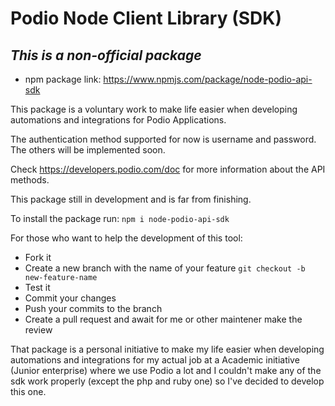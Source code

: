 # Podio Node Client Library (SDK)

## _This is a non-official package_

- npm package link: https://www.npmjs.com/package/node-podio-api-sdk

This package is a voluntary work to make life easier when developing automations and integrations
for Podio Applications.

The authentication method supported for now is username and password. The others will be implemented
soon.

Check https://developers.podio.com/doc for more information about the API methods.

This package still in development and is far from finishing.

To install the package run: `npm i node-podio-api-sdk`

For those who want to help the development of this tool:

- Fork it
- Create a new branch with the name of your feature `git checkout -b new-feature-name`
- Test it
- Commit your changes
- Push your commits to the branch
- Create a pull request and await for me or other maintener make the review

That package is a personal initiative to make my life easier when developing automations and integrations
for my actual job at a Academic initiative (Junior enterprise) where we use Podio a lot and I couldn't make
any of the sdk work properly (except the php and ruby one) so I've decided to develop this one.
